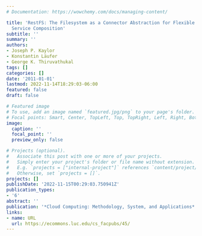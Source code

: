```yaml
---
# Documentation: https://wowchemy.com/docs/managing-content/

title: 'RestFS: The Filesystem as a Connector Abstraction for Flexible Resource and
  Service Composition'
subtitle: ''
summary: ''
authors:
- Joseph P. Kaylor
- Konstantin Läufer
- George K. Thiruvathukal
tags: []
categories: []
date: '2011-01-01'
lastmod: 2022-11-14T18:29:03-06:00
featured: false
draft: false

# Featured image
# To use, add an image named `featured.jpg/png` to your page's folder.
# Focal points: Smart, Center, TopLeft, Top, TopRight, Left, Right, BottomLeft, Bottom, BottomRight.
image:
  caption: ''
  focal_point: ''
  preview_only: false

# Projects (optional).
#   Associate this post with one or more of your projects.
#   Simply enter your project's folder or file name without extension.
#   E.g. `projects = ["internal-project"]` references `content/project/deep-learning/index.md`.
#   Otherwise, set `projects = []`.
projects: []
publishDate: '2022-11-15T00:29:03.750941Z'
publication_types:
- '6'
abstract: ''
publication: '*Cloud Computing: Methodology, System, and Applications*'
links:
- name: URL
  url: https://ecommons.luc.edu/cs_facpubs/45/
---
```

